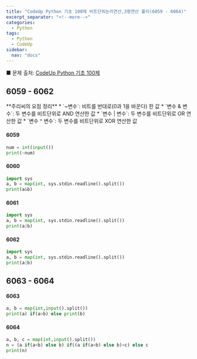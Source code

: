 ```yaml
---
title: "CodeUp Python 기초 100제 비트단위논리연산,3항연산 풀이(6059 - 6064)"
excerpt_separator: "<!--more-->"
categories:
  - Python
tags:
  - Python
  - CodeUp
sidebar:
  nav: "docs"
---
```


■ 문제 출처: [CodeUp Python 기초 100제](https://codeup.kr/problemsetsol.php?psid=33)

## 6059 - 6062

<div class="notice--info" markdown="1">
**주리씨의 요점 정리**
* `~변수`: 비트를 반대로(0과 1을 바꾼다) 한 값
* `변수 & 변수`: 두 변수를 비트단위로 AND 연산한 값
* `변수 | 변수`: 두 변수를 비트단위로 OR 연산한 값
* `변수 ^ 변수`: 두 변수를 비트단위로 XOR 연산한 값
</div>

#### 6059
```python
num = int(input())
print(~num)
```

#### 6060
```python
import sys
a, b = map(int, sys.stdin.readline().split())
print(a&b)
```

#### 6061
```python
import sys
a, b = map(int, sys.stdin.readline().split())
print(a|b)
```

#### 6062
```python
import sys
a, b = map(int, sys.stdin.readline().split())
print(a|b)
```

## 6063 - 6064

#### 6063
```python
a, b = map(int,input().split())
print(a) if(a>b) else print(b)
```

#### 6064
```python
a, b, c = map(int,input().split())
n = (a if(a<b) else b) if((a if(a<b) else b)<c) else c
print(n)
```
